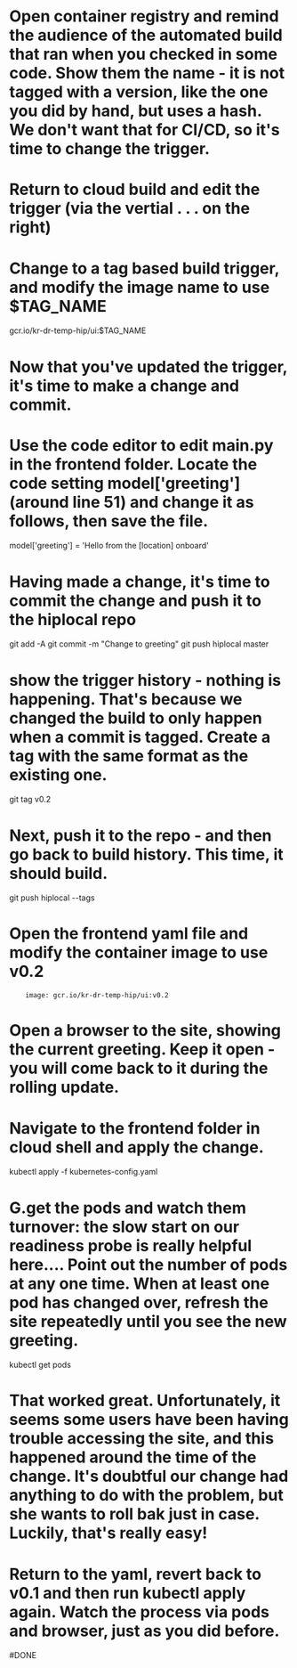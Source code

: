 # Open container registry and remind the audience of the automated build that ran when you checked in some code.  Show them the name - it is not tagged with a version, like the one you did by hand, but uses a hash. We don't want that for CI/CD, so it's time to change the trigger.

# Return to cloud build and edit the  trigger (via the vertial . . . on the right)

# Change to a tag based build trigger, and modify the image name to use $TAG_NAME

gcr.io/kr-dr-temp-hip/ui:$TAG_NAME

# Now that you've updated the trigger, it's time to make a change and commit.

# Use the code editor to edit main.py in the frontend folder. Locate the code setting model['greeting'] (around line 51) and change it as follows, then save the file.

 model['greeting'] = 'Hello from the [location] onboard'

# Having made a change, it's time to commit the change and push it to the hiplocal repo

git add -A
git commit -m "Change to greeting"
git push hiplocal master

# show the trigger history - nothing is happening. That's because we changed the build to only happen when a commit is tagged.  Create a tag with the same format as the existing one.

git tag v0.2

# Next, push it to the repo - and then go back to build history. This time, it should build.

git push hiplocal --tags


# Open the frontend yaml file and modify the container image to use v0.2

        image: gcr.io/kr-dr-temp-hip/ui:v0.2

# Open a browser to the site, showing the current greeting. Keep it open - you will come back to it during the rolling update.

# Navigate to the frontend folder in cloud shell and apply the change. 

kubectl apply -f kubernetes-config.yaml

# G.get the pods and watch them turnover: the slow start on our readiness probe is really helpful here....  Point out the number of pods at any one time.  When at least one pod has changed over, refresh the site repeatedly until you see the new greeting.

kubectl get pods

# That worked great. Unfortunately, it seems some users have been having trouble accessing the site, and this happened around the time of the change. It's doubtful our change had anything to do with the problem, but she wants to roll bak just in case. Luckily, that's really easy!

# Return to the yaml, revert back to v0.1 and then run kubectl apply again. Watch the process via pods and browser, just as you did before.


#DONE